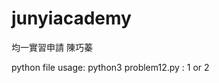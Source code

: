 # junyiacademy

均一實習申請 陳巧蓁

python file usage:
python3 problem12.py <problemId>
<problemId>: 1 or 2
